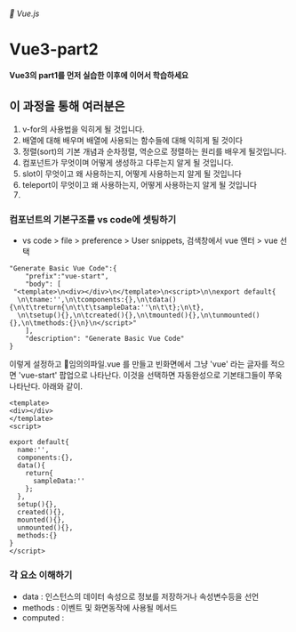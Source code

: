 ###### :cactus: Vue.js 

# Vue3-part2

#### Vue3의 part1를 먼저 실습한 이후에 이어서 학습하세요

## 이 과정을 통해 여러분은
1. v-for의 사용법을 익히게 될 것입니다.
2. 배열에 대해 배우며 배열에 사용되는 함수들에 대해 익히게 될 것이다
3. 정렬(sort)의 기본 개념과 순차정렬, 역순으로 정렬하는 원리를 배우게 될것입니다.
4. 컴포넌트가 무엇이며 어떻게 생성하고 다루는지 알게 될 것입니다.
5. slot이 무엇이고 왜 사용하는지, 어떻게 사용하는지 알게 될 것입니다
6. teleport이 무엇이고 왜 사용하는지, 어떻게 사용하는지 알게 될 것입니다 
7. 



### 컴포넌트의 기본구조를 vs code에 셋팅하기 
-  vs code > file > preference > User snippets, 검색창에서 vue 엔터 > vue 선택
``` 
"Generate Basic Vue Code":{
	"prefix":"vue-start",
	"body": [
 "<template>\n<div></div>\n</template>\n<script>\n\nexport default{ 
  \n\tname:'',\n\tcomponents:{},\n\tdata(){\n\t\treturn{\n\t\t\tsampleData:''\n\t\t};\n\t},
  \n\tsetup(){},\n\tcreated(){},\n\tmounted(){},\n\tunmounted(){},\n\tmethods:{}\n}\n</script>"
	],
	"description": "Generate Basic Vue Code"
}
```
이렇게 설정하고
📁임의의파일.vue 를 만들고 빈화면에서 그냥 'vue' 라는 글자를 적으면 'vue-start' 팝업으로 나타난다. 이것을 선택하면 자동완성으로 기본태그들이 쭈욱 나타난다. 아래와 같이.  

```
<template>
<div></div>
</template>
<script>

export default{ 
  name:'',
  components:{},
  data(){
    return{
      sampleData:''
    };
  },
  setup(){},
  created(){},
  mounted(){},
  unmounted(){},
  methods:{}
}
</script>
```
### 각 요소 이해하기
- data : 인스턴스의 데이터 속성으로 정보를 저장하거나 속성변수등을 선언
- methods : 이벤트 및 화면동작에 사용될 메서드
- computed : 

